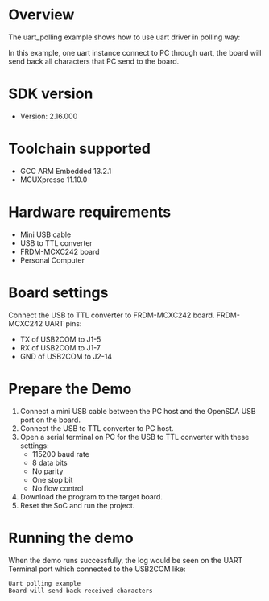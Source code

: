 Overview
========
The uart_polling example shows how to use uart driver in polling way:

In this example, one uart instance connect to PC through uart, the board will send back all characters that PC
send to the board.

SDK version
===========
- Version: 2.16.000

Toolchain supported
===================
- GCC ARM Embedded  13.2.1
- MCUXpresso  11.10.0

Hardware requirements
=====================
- Mini USB cable
- USB to TTL converter
- FRDM-MCXC242 board
- Personal Computer

Board settings
==============
Connect the USB to TTL converter to FRDM-MCXC242 board.
FRDM-MCXC242 UART pins:
- TX of USB2COM to J1-5
- RX of USB2COM to J1-7
- GND of USB2COM to J2-14

Prepare the Demo
================
1.  Connect a mini USB cable between the PC host and the OpenSDA USB port on the board.
2.  Connect the USB to TTL converter to PC host.
3.  Open a serial terminal on PC for the USB to TTL converter with these settings:
    - 115200 baud rate
    - 8 data bits
    - No parity
    - One stop bit
    - No flow control
4.  Download the program to the target board.
5.  Reset the SoC and run the project.

Running the demo
================
When the demo runs successfully, the log would be seen on the UART Terminal port which connected to the USB2COM like:

~~~~~~~~~~~~~~~~~~~~~~~~~~~~~~~~~~~~~~~~
Uart polling example
Board will send back received characters
~~~~~~~~~~~~~~~~~~~~~~~~~~~~~~~~~~~~~~~~
